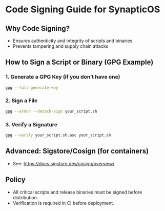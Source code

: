 # Code Signing Guide for SynapticOS

## Why Code Signing?
- Ensures authenticity and integrity of scripts and binaries
- Prevents tampering and supply chain attacks

## How to Sign a Script or Binary (GPG Example)

### 1. Generate a GPG Key (if you don’t have one)
```bash
gpg --full-generate-key
```

### 2. Sign a File
```bash
gpg --armor --detach-sign your_script.sh
```

### 3. Verify a Signature
```bash
gpg --verify your_script.sh.asc your_script.sh
```

## Advanced: Sigstore/Cosign (for containers)
- See: https://docs.sigstore.dev/cosign/overview/

## Policy
- All critical scripts and release binaries must be signed before distribution.
- Verification is required in CI before deployment.
